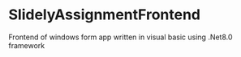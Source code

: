# SlidelyAssignmentFrontend
Frontend of windows form app written in visual basic using .Net8.0 framework
